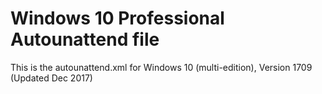 # Windows 10 Professional Autounattend file

This is the autounattend.xml for Windows 10 (multi-edition), Version 1709 (Updated Dec 2017)